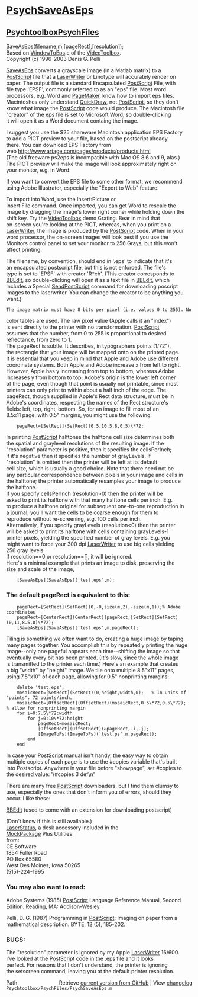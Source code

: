 # [PsychSaveAsEps](PsychSaveAsEps)
## [Psychtoolbox](Psychtoolbox)[PsychFiles](PsychFiles)

[SaveAsEps](SaveAsEps)(filename,m,[pageRect],[resolution]);  
Based on [WindowToEps](WindowToEps).c of the [VideoToolbox](VideoToolbox).  
Copyright (c) 1996-2003 Denis G. Pelli  
  
[SaveAsEps](SaveAsEps) converts a grayscale image (in a Matlab matrix) to a  
[PostScript](PostScript) file that a [LaserWriter](LaserWriter) or Linotype will accurately render on  
paper. The output file is a standard Encapsulated [PostScript](PostScript) File, with  
file type 'EPSF', commonly referred to as an "eps" file. Most word  
processors, e.g. Word and [PageMaker](PageMaker), know how to import eps files.  
Macintoshes only understand [QuickDraw](QuickDraw), not [PostScript](PostScript), so they don't  
know what image the [PostScript](PostScript) code would produce. The Macintosh file  
"creator" of the eps file is set to Microsoft Word, so double-clicking  
it will open it as a Word document containg the image.  
  
I suggest you use the $25 shareware Macintosh application EPS Factory   
to add a PICT preview to your file, based on the postscript already   
there. You can download EPS Factory from   
web http://www.artage.com/pages/products/products.html  
(The old freeware ps2eps is incompatible with Mac OS 8.6 and 9, alas.)  
The PICT preview will make the image will look approximately right on   
your monitor, e.g. in Word.   
  
If you want to convert the EPS file to some other format, we recommend  
using Adobe Illustrator, especially the "Export to Web" feature.  
  
To import into Word, use the Insert:Picture or  
Insert:File command. Once imported, you can get Word to rescale the  
image by dragging the image's lower right corner while holding down the  
shift key. Try the [VideoToolbox](VideoToolbox) demo Grating. Bear in mind that  
on-screen you're looking at the PICT, whereas, when you print on a  
[LaserWriter](LaserWriter), the image is produced by the [PostScript](PostScript) code. When in your  
word processor, the on-screen images will look best if you use the  
Monitors control panel to set your monitor to 256 Grays, but this won't  
affect printing.  
  
The filename, by convention, should end in '.eps' to indicate that it's  
an encapsulated postscript file, but this is not enforced. The file's  
type is set to 'EPSF' with creator 'R\*ch'. (This creator corresponds to  
[BBEdit](BBEdit), so double-clicking will open it as a text file in [BBEdit](BBEdit), which  
includes a Special:[SendPostScript](SendPostScript) command for downloading poscript  
images to the laserwriter. You can change the creator to be anything you  
want.)  
  
    The image matrix must have 8 bits per pixel (i.e. values 0 to 255). No  
color tables are used. The raw pixel value (Apple calls it an "index")  
is sent directly to the printer with no transformation. [PostScript](PostScript)  
assumes that the number, from 0 to 255 is proportional to desired  
reflectance, from zero to 1.  
    The pageRect is subtle. It describes, in typographers points (1/72"),  
the rectangle that your image will be mapped onto on the printed page.  
It is essential that you keep in mind that Apple and Adobe use different  
coordinate systems. Both Apple and Adobe increase x from left to right.  
However, Apple has y increasing from top to bottom, whereas Adobe  
increases y from bottom to top. Adobe's origin is the lower left corner  
of the page, even though that point is usually not printable, since most  
printers can only print to within about a half inch of the edge. The  
pageRect, though supplied in Apple's Rect data structure, must be in  
Adobe's coordinates, respecting the names of the Rect structure's  
fields: left, top, right, bottom. So, for an image to fill most of an  
8.5x11 page, with 0.5" margins, you might use the following:  
  
        pageRect=[SetRect](SetRect)(0.5,10.5,8,0.5)\*72;  
  
In printing [PostScript](PostScript) halftones the halftone cell size determines both  
the spatial and graylevel resolutions of the resulting image. If the  
"resolution" parameter is positive, then it specifies the cellsPerInch;  
if it's negative then it specifies the number of grayLevels. If  
"resolution" is omitted then the printer will be left at its default  
cell size, which is usually a good choice. Note that there need not be  
any particular correspondence between pixels in your image and cells in  
the halftone; the printer automatically resamples your image to produce  
the halftone.  
    If you specify cellsPerInch (resolution\>0) then the printer will be  
asked to print its halftone with that many halftone cells per inch. E.g.  
to produce a halftone original for subsequent one-to-one reproduction in  
a journal, you'll want the cells to be coarse enough for them to  
reproduce without re-screening, e.g. 100 cells per inch.  
    Alternatively, if you specify grayLevels (resolution<0) then the printer  
will be asked to print its halftone with cells containing grayLevels-1  
printer pixels, yielding the specified number of gray levels. E.g. you  
might want to force your 300 dpi [LaserWriter](LaserWriter) to use big cells yielding  
256 gray levels.  
    If resolution==0 or resolution==[], it will be ignored.  
    Here's a minimal example that prints an image to disk, preserving the  
size and scale of the image,  
  
        [SaveAsEps](SaveAsEps)('test.eps',m);  
  
### The default pageRect is equivalent to this:  
  
        pageRect=[SetRect](SetRect)(0,-0,size(m,2),-size(m,1));% Adobe coordinates  
        pageRect=[CenterRect](CenterRect)(pageRect,[SetRect](SetRect)(0,11,8.5,0)\*72);  
        [SaveAsEps](SaveAsEps)('test.eps',m,pageRect);  
  
Tiling is something we often want to do, creating a huge image by taping  
many pages together. You accomplish this by repeatedly printing the huge  
image--only one pageful appears each time--shifting the image so that  
eventually every bit has been printed. (It's slow, since the whole image  
is transmitted to the printer each time.) Here's an example that creates  
a big "width" by "height" image. We tile onto multiple 8.5"x11" pages,  
using 7.5"x10" of each page, allowing for 0.5" nonprinting margins:  
  
        delete 'test.eps';  
        mosaicRect=[SetRect](SetRect)(0,height,width,0);   % In units of "points". 72 points/inch.  
        mosaicRect=[OffsetRect](OffsetRect)(mosaicRect,0.5\*72,0.5\*72);    % allow for nonprinting margin  
        for i=0:7.5\*72:width  
            for j=0:10\*72:height  
                pageRect=mosaicRect;  
                [OffsetRect](OffsetRect)(&pageRect,-i,-j);  
                [ImageToPs](ImageToPs)('test.ps',m,pageRect);  
            end  
        end  
  
In case your [PostScript](PostScript) manual isn't handy, the easy way to obtain  
multiple copies of each page is to use the \#copies variable that's built  
into Postscript. Anywhere in your file before "showpage", set \#copies to  
the desired value: '/\#copies 3 def\n'  
  
There are many free [PostScript](PostScript) downloaders, but I find them clumsy to  
use, especially the ones that don't inform you of errors, should they  
occur. I like these:  
  
[BBEdit](BBEdit) (used to come with an extension for downloading postscript)  
  
(Don't know if this is still available.)  
[LaserStatus](LaserStatus), a desk accessory included in the   
[MockPackage](MockPackage) Plus Utilities  
from:  
CE Software  
1854 Fuller Road  
PO Box 65580  
West Des Moines, Iowa 50265  
(515)-224-1995  
  
### You may also want to read:  
  
Adobe Systems (1985) [PostScript](PostScript) Language Reference Manual, Second  
Edition. Reading, MA: Addison-Wesley.  
  
Pelli, D. G. (1987) Programming in [PostScript](PostScript): Imaging on paper from a  
mathematical description. BYTE, 12 (5), 185-202.  
  
### BUGS:  
The "resolution" parameter is ignored by my Apple [LaserWriter](LaserWriter) 16/600.  
I've looked at the [PostScript](PostScript) code in the .eps file and it looks  
perfect. For reasons that I don't understand, the printer is ignoring  
the setscreen command, leaving you at the default printer resolution.  




<div class="code_header" style="text-align:right;">
  <span style="float:left;">Path&nbsp;&nbsp;</span> <span class="counter">Retrieve <a href=
  "https://raw.github.com/Psychtoolbox-3/Psychtoolbox-3/beta/Psychtoolbox/PsychFiles/PsychSaveAsEps.m">current version from GitHub</a> | View <a href=
  "https://github.com/Psychtoolbox-3/Psychtoolbox-3/commits/beta/Psychtoolbox/PsychFiles/PsychSaveAsEps.m">changelog</a></span>
</div>
<div class="code">
  <code>Psychtoolbox/PsychFiles/PsychSaveAsEps.m</code>
</div>


